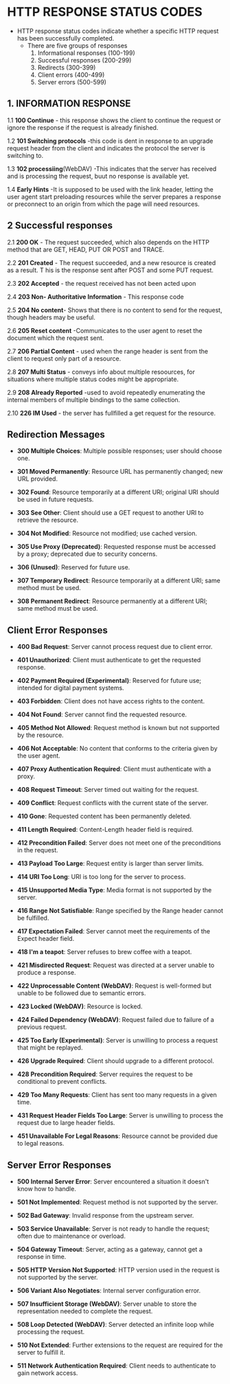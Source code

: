 # HTTP RESPONSE STATUS CODES
- HTTP response status codes indicate whether a specific HTTP request has been successfully completed.   
    - There are five groups of responses
        1. Informational responses (100-199)
        2. Successful responses (200-299)
        3. Redirects (300-399)
        4. Client errors (400-499)
        5. Server errors (500-599)   

## 1. INFORMATION RESPONSE
1.1 __100 Continue__ - this response shows the client to continue the request or ignore the response if the request is already finished.  

1.2 __101 Switching protocols__ -this code is dent in response to an upgrade request header from the client and indicates the protocol the server is switching to.  

1.3 __102 processiing__(WebDAV) -This indicates that the server has received and is processing the request, buut no response is available yet.

1.4 __Early Hints__ -It is supposed to be used with the link header, letting the user agent start preloading resources while the server prepares a response or preconnect to an origin from which the page will need resources.

## 2 Successful responses
2.1 __200 OK__ - The request succeeded, which also depends on the HTTP method that are GET, HEAD, PUT OR POST and TRACE.

2.2 __201 Created__ - The request succeeded, and a new resource is created as a result. T his is the response sent after POST and some PUT request.

2.3 __202 Accepted__ - the request received has not been acted upon

2.4 __203 Non- Authoritative Information__ - This response code 

2.5 __204 No content__- Shows that there is no content to send for the request, though headers may be useful.

2.6 __205 Reset content__ -Communicates to the user agent to reset the document which the request sent.

2.7 __206 Partial Content__ - used when the range header is sent from the client to request only part of a resource.

2.8 __207 Multi Status__ - conveys info about multiple resoources, for situations where multiple status codes might be appropriate.

2.9  __208 Already Reported__ -used to avoid repeatedly enumerating the internal members of multiple bindings to the same collection.

2.10 __226 IM Used__ - the server has fullfilled a get request for the resource.


## Redirection Messages

- **300 Multiple Choices**: Multiple possible responses; user should choose one.
  
- **301 Moved Permanently**: Resource URL has permanently changed; new URL provided.

- **302 Found**: Resource temporarily at a different URI; original URI should be used in future requests.

- **303 See Other**: Client should use a GET request to another URI to retrieve the resource.

- **304 Not Modified**: Resource not modified; use cached version.

- **305 Use Proxy (Deprecated)**: Requested response must be accessed by a proxy; deprecated due to security concerns.

- **306 (Unused)**: Reserved for future use.

- **307 Temporary Redirect**: Resource temporarily at a different URI; same method must be used.

- **308 Permanent Redirect**: Resource permanently at a different URI; same method must be used.

## Client Error Responses

- **400 Bad Request**: Server cannot process request due to client error.

- **401 Unauthorized**: Client must authenticate to get the requested response.

- **402 Payment Required (Experimental)**: Reserved for future use; intended for digital payment systems.

- **403 Forbidden**: Client does not have access rights to the content.

- **404 Not Found**: Server cannot find the requested resource.

- **405 Method Not Allowed**: Request method is known but not supported by the resource.

- **406 Not Acceptable**: No content that conforms to the criteria given by the user agent.

- **407 Proxy Authentication Required**: Client must authenticate with a proxy.

- **408 Request Timeout**: Server timed out waiting for the request.

- **409 Conflict**: Request conflicts with the current state of the server.

- **410 Gone**: Requested content has been permanently deleted.

- **411 Length Required**: Content-Length header field is required.

- **412 Precondition Failed**: Server does not meet one of the preconditions in the request.

- **413 Payload Too Large**: Request entity is larger than server limits.

- **414 URI Too Long**: URI is too long for the server to process.

- **415 Unsupported Media Type**: Media format is not supported by the server.

- **416 Range Not Satisfiable**: Range specified by the Range header cannot be fulfilled.

- **417 Expectation Failed**: Server cannot meet the requirements of the Expect header field.

- **418 I'm a teapot**: Server refuses to brew coffee with a teapot.

- **421 Misdirected Request**: Request was directed at a server unable to produce a response.

- **422 Unprocessable Content (WebDAV)**: Request is well-formed but unable to be followed due to semantic errors.

- **423 Locked (WebDAV)**: Resource is locked.

- **424 Failed Dependency (WebDAV)**: Request failed due to failure of a previous request.

- **425 Too Early (Experimental)**: Server is unwilling to process a request that might be replayed.

- **426 Upgrade Required**: Client should upgrade to a different protocol.

- **428 Precondition Required**: Server requires the request to be conditional to prevent conflicts.

- **429 Too Many Requests**: Client has sent too many requests in a given time.

- **431 Request Header Fields Too Large**: Server is unwilling to process the request due to large header fields.

- **451 Unavailable For Legal Reasons**: Resource cannot be provided due to legal reasons.

## Server Error Responses

- **500 Internal Server Error**: Server encountered a situation it doesn't know how to handle.

- **501 Not Implemented**: Request method is not supported by the server.

- **502 Bad Gateway**: Invalid response from the upstream server.

- **503 Service Unavailable**: Server is not ready to handle the request; often due to maintenance or overload.

- **504 Gateway Timeout**: Server, acting as a gateway, cannot get a response in time.

- **505 HTTP Version Not Supported**: HTTP version used in the request is not supported by the server.

- **506 Variant Also Negotiates**: Internal server configuration error.

- **507 Insufficient Storage (WebDAV)**: Server unable to store the representation needed to complete the request.

- **508 Loop Detected (WebDAV)**: Server detected an infinite loop while processing the request.

- **510 Not Extended**: Further extensions to the request are required for the server to fulfill it.

- **511 Network Authentication Required**: Client needs to authenticate to gain network access.
